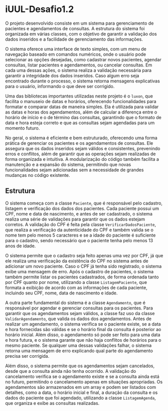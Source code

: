 # iUUL-Desafio1.2

O projeto desenvolvido consiste em um sistema para gerenciamento de pacientes e agendamentos de consultas. A estrutura do sistema foi organizada em várias classes, com o objetivo de garantir a validação dos dados inseridos e a facilidade de gerenciamento das informações.

O sistema oferece uma interface de texto simples, com um menu de navegação baseado em comandos numéricos, onde o usuário pode selecionar as opções desejadas, como cadastrar novos pacientes, agendar consultas, listar pacientes e agendamentos, ou cancelar consultas. Em cada uma dessas ações, o sistema realiza a validação necessária para garantir a integridade dos dados inseridos. Caso algum erro seja encontrado durante o processo, o sistema retorna mensagens explicativas para o usuário, informando o que deve ser corrigido.

Uma das bibliotecas importantes utilizadas neste projeto é o `luxon`, que facilita o manuseio de datas e horários, oferecendo funcionalidades para formatar e comparar datas de maneira simples. Ela é utilizada para validar as datas e horas dos agendamentos, além de calcular a diferença entre o horário de início e o de término das consultas, garantindo que o formato de data e hora esteja correto e que as consultas sejam agendadas para um momento futuro.

No geral, o sistema é eficiente e bem estruturado, oferecendo uma forma prática de gerenciar os pacientes e os agendamentos de consultas. Ele assegura que os dados inseridos sejam válidos e consistentes, prevenindo erros e conflitos, além de garantir que as operações sejam realizadas de forma organizada e intuitiva. A modularização do código também facilita a manutenção e a expansão do sistema, permitindo que novas funcionalidades sejam adicionadas sem a necessidade de grandes mudanças no código existente.

## Estrutura
O sistema começa com a classe `Paciente`, que é responsável pelo cadastro, listagem e verificação dos dados dos pacientes. Cada paciente possui um CPF, nome e data de nascimento, e antes de ser cadastrado, o sistema realiza uma série de validações para garantir que os dados estejam corretos. A validação do CPF é feita pela classe `VerificarDadosPaciente`, que realiza a verificação da autenticidade do CPF e também valida se o nome tem pelo menos 5 caracteres e se a idade do paciente é suficiente para o cadastro, sendo necessário que o paciente tenha pelo menos 13 anos de idade.

O sistema permite que o cadastro seja feito apenas uma vez por CPF, já que ele realiza uma verificação da existência do CPF no sistema antes de adicionar um novo paciente. Caso o CPF já tenha sido registrado, o sistema exibe uma mensagem de erro. Após o cadastro de pacientes, o sistema também permite listar os pacientes cadastrados, de forma ordenada tanto por CPF quanto por nome, utilizando a classe `ListagemPaciente`, que formata a exibição de acordo com as informações de cada paciente, incluindo seu CPF, nome, data de nascimento e idade.

A outra parte fundamental do sistema é a classe `Agendamento`, que é responsável por agendar e gerenciar consultas para os pacientes. Para garantir que os agendamentos sejam válidos, a classe faz uso da classe `ValidarAgendamento`, que valida os dados dos agendamentos. Antes de realizar um agendamento, o sistema verifica se o paciente existe, se a data e hora fornecidas são válidas e se o horário final da consulta é posterior ao horário inicial. Além disso, o agendamento só pode ser feito para uma data e hora futura, e o sistema garante que não haja conflitos de horários para o mesmo paciente. Se qualquer uma dessas validações falhar, o sistema retorna uma mensagem de erro explicando qual parte do agendamento precisa ser corrigida.

Além disso, o sistema permite que os agendamentos sejam cancelados, desde que a consulta ainda não tenha ocorrido. A validação do cancelamento verifica se o agendamento existe e se a consulta ainda está no futuro, permitindo o cancelamento apenas em situações apropriadas. Os agendamentos são armazenados em um array e podem ser listados com detalhes, como a data, o horário inicial e final, a duração da consulta e os dados do paciente que foi agendado, utilizando a classe `ListagemAgenda`, que organiza e exibe as consultas realizadas.